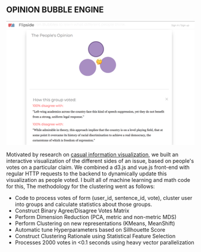 ## OPINION BUBBLE ENGINE 

![alt text](/bubbleviz.png)

Motivated by research on [casual information visualization](https://dl.acm.org/citation.cfm?id=1313), we built an interactive visualization of the different sides of an issue, based on people's votes on a particular claim. We combined a d3.js and vue.js front-end with regular HTTP requests to the backend to dynamically update this visualization as people voted. I built all of machine learning and math code for this, The methodology for the clustering went as follows:

* Code to process votes of form (user_id, sentence_id, vote), cluster user into groups and calculate statistics about those groups.
* Construct Binary Agree/Disagree Votes Matrix
* Perform Dimension Reduction (PCA, metric and non-metric MDS)
* Perform Clustering on new representations (KMeans, MeanShift)
* Automatic tune Hyperparameters based on Sillhouette Score
* Construct Clustering Rationale using Statistical Feature Selection
* Processes 2000 votes in <0.1 seconds using heavy vector parallelization
